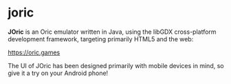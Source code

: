 # joric
**JOric** is an Oric emulator written in Java, using the libGDX cross-platform development framework, targeting primarily HTML5 and the web:

https://oric.games

The UI of JOric has been designed primarily with mobile devices in mind, so give it a try on your Android phone! 
